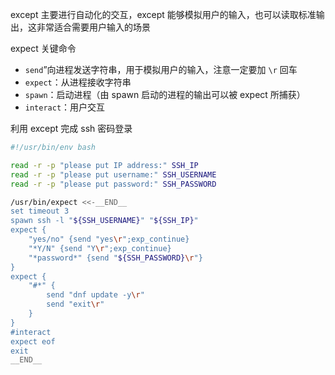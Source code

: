 except 主要进行自动化的交互，except 能够模拟用户的输入，也可以读取标准输出，这非常适合需要用户输入的场景

expect 关键命令

- `send`”向进程发送字符串，用于模拟用户的输入，注意一定要加 `\r` 回车
- `expect`：从进程接收字符串
- `spawn`：启动进程（由 spawn 启动的进程的输出可以被 expect 所捕获）
- `interact`：用户交互

利用 except 完成 ssh 密码登录

```bash
#!/usr/bin/env bash

read -r -p "please put IP address:" SSH_IP
read -r -p "please put username:" SSH_USERNAME
read -r -p "please put password:" SSH_PASSWORD

/usr/bin/expect <<-__END__
set timeout 3
spawn ssh -l "${SSH_USERNAME}" "${SSH_IP}"
expect {
    "yes/no" {send "yes\r";exp_continue}
    "*Y/N" {send "Y\r";exp_continue}
    "*password*" {send "${SSH_PASSWORD}\r"}
}
expect {
    "#*" {
        send "dnf update -y\r"
        send "exit\r"
    }
}
#interact
expect eof
exit
__END__

```

